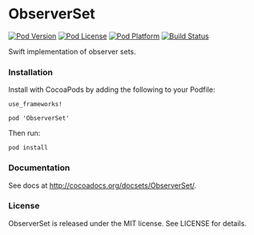 # ObserverSet

[![Pod Version](https://img.shields.io/cocoapods/v/ObserverSet.svg)](ObserverSet.podspec)
[![Pod License](https://img.shields.io/cocoapods/l/ObserverSet.svg)](LICENSE)
[![Pod Platform](https://img.shields.io/cocoapods/p/ObserverSet.svg)](ObserverSet.podspec)
[![Build Status](https://img.shields.io/travis/CrossWaterBridge/ObserverSet.svg?branch=master)](https://travis-ci.org/CrossWaterBridge/ObserverSet)

Swift implementation of observer sets.

### Installation

Install with CocoaPods by adding the following to your Podfile:

```
use_frameworks!

pod 'ObserverSet'
```

Then run:

```
pod install
```

### Documentation

See docs at http://cocoadocs.org/docsets/ObserverSet/.

### License

ObserverSet is released under the MIT license. See LICENSE for details.